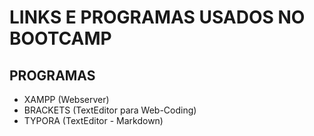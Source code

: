 # LINKS E PROGRAMAS USADOS NO BOOTCAMP

## PROGRAMAS

- XAMPP (Webserver)
- BRACKETS (TextEditor para Web-Coding)
- TYPORA (TextEditor - Markdown)

